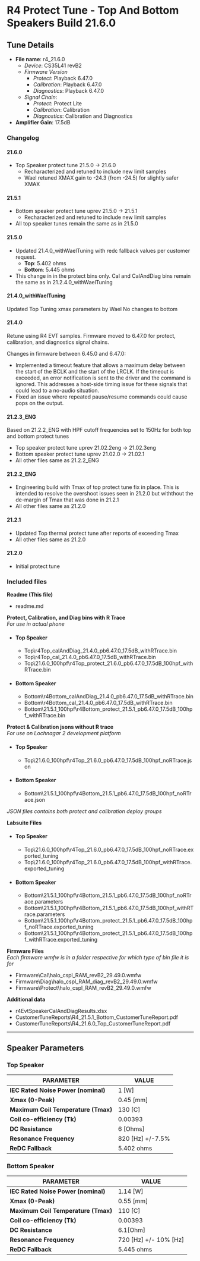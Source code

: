# R4 Protect Tune - Top And Bottom Speakers Build 21.6.0

## Tune Details

- **File name**: r4_21.6.0
  - _Device_: CS35L41 revB2
  - _Firmware Version_
    - _Protect_: Playback 6.47.0
    - _Calibration_: Playback 6.47.0
    - _Diagnostics_: Playback 6.47.0
  - _Signal Chain_:
    - _Protect_: Protect Lite
    - _Calibration_: Calibration
    - _Diagnostics_: Calibration and Diagnostics
- **Amplifier Gain**: 17.5dB

### Changelog

#### 21.6.0

- Top Speaker protect tune 21.5.0 → 21.6.0
  - Recharacterized and retuned to include new limit samples
  - Wael retuned XMAX gain to -24.3 (from -24.5) for slightly safer XMAX

#### 21.5.1

- Bottom speaker protect tune uprev 21.5.0 → 21.5.1
  - Recharacterized and retuned to include new limit samples
- All top speaker tunes remain the same as in 21.5.0

#### 21.5.0

- Updated 21.4.0_withWaelTuning with redc fallback values per customer request.
  - **Top**: 5.402 ohms
  - **Bottom**: 5.445 ohms
- This change in in the protect bins only. Cal and CalAndDiag bins remain the same as in 21.2.4.0_withWaelTuning

#### 21.4.0_withWaelTuning

Updated Top Tuning xmax parameters by Wael
No changes to bottom

#### 21.4.0

Retune using R4 EVT samples.
Firmware moved to 6.47.0 for protect, calibration, and diagnostics signal chains.

Changes in firmware between 6.45.0 and 6.47.0:

- Implemented a timeout feature that allows a maximum delay between the start of the BCLK and the start of the LRCLK.
  If the timeout is exceeded, an error notification is sent to the driver and the command is ignored. This addresses a
  host-side timing issue for these signals that could lead to a no-audio situation.
- Fixed an issue where repeated pause/resume commands could cause pops on the output.

#### 21.2.3_ENG

Based on 21.2.2_ENG with HPF cutoff frequencies set to 150Hz for both top and bottom protect tunes

- Top speaker protect tune uprev 21.02.2eng → 21.02.3eng
- Bottom speaker protect tune uprev 21.02.0 → 21.02.1
- All other files same as 21.2.2_ENG

#### 21.2.2_ENG

- Engineering build with Tmax of top protect tune fix in place. This is intended to resolve the overshoot issues seen in
  21.2.0 but withthout the de-margin of Tmax that was done in 21.2.1
- All other files same as 21.2.0

#### 21.2.1

- Updated Top thermal protect tune after reports of exceeding Tmax
- All other files same as 21.2.0

#### 21.2.0

- Initial protect tune

### Included files

**Readme (This file)**

- readme.md

**Protect, Calibration, and Diag bins with R Trace**  
 _For use in actual phone_

- #### Top Speaker
  - Top\r4Top_calAndDiag_21.4.0_pb6.47.0_17.5dB_withRTrace.bin
  - Top\r4Top_cal_21.4.0_pb6.47.0_17.5dB_withRTrace.bin
  - Top\21.6.0_100hpf\r4Top_protect_21.6.0_pb6.47.0_17.5dB_100hpf_withRTrace.bin
- #### Bottom Speaker
  - Bottom\r4Bottom_calAndDiag_21.4.0_pb6.47.0_17.5dB_withRTrace.bin
  - Bottom\r4Bottom_cal_21.4.0_pb6.47.0_17.5dB_withRTrace.bin
  - Bottom\21.5.1_100hpf\r4Bottom_protect_21.5.1_pb6.47.0_17.5dB_100hpf_withRTrace.bin

**Protect & Calibration jsons without R trace**  
 _For use on Lochnagar 2 development platform_

- #### Top Speaker
  - Top\21.6.0_100hpf\r4Top_21.6.0_pb6.47.0_17.5dB_100hpf_noRTrace.json
- #### Bottom Speaker
  - Bottom\21.5.1_100hpf\r4Bottom_21.5.1_pb6.47.0_17.5dB_100hpf_noRTrace.json

_JSON files contains both protect and calibration deploy groups_

**Labsuite Files**

- #### Top Speaker
  - Top\21.6.0_100hpf\r4Top_21.6.0_pb6.47.0_17.5dB_100hpf_noRTrace.exported_tuning
  - Top\21.6.0_100hpf\r4Top_21.6.0_pb6.47.0_17.5dB_100hpf_withRTrace.exported_tuning
- #### Bottom Speaker
  - Bottom\21.5.1_100hpf\r4Bottom_21.5.1_pb6.47.0_17.5dB_100hpf_noRTrace.parameters
  - Bottom\21.5.1_100hpf\r4Bottom_21.5.1_pb6.47.0_17.5dB_100hpf_withRTrace.parameters
  - Bottom\21.5.1_100hpf\r4Bottom_protect_21.5.1_pb6.47.0_17.5dB_100hpf_noRTrace.exported_tuning
  - Bottom\21.5.1_100hpf\r4Bottom_protect_21.5.1_pb6.47.0_17.5dB_100hpf_withRTrace.exported_tuning

**Firmware Files**  
_Each firmware wmfw is in a folder respective for which type of bin file it is for_

- Firmware\Cal\halo_cspl_RAM_revB2_29.49.0.wmfw
- Firmware\Diag\halo_cspl_RAM_diag_revB2_29.49.0.wmfw
- Firmware\Protect\halo_cspl_RAM_revB2_29.49.0.wmfw

**Additional data**

- r4EvtSpeakerCalAndDiagResults.xlsx
- CustomerTuneReports\R4_21.5.1_Bottom_CustomerTuneReport.pdf
- CustomerTuneReports\R4_21.6.0_Top_CustomerTuneReport.pdf

---

## Speaker Parameters

### Top Speaker

| PARAMETER                           | VALUE            |
| ----------------------------------- | ---------------- |
| **IEC Rated Noise Power (nominal)** | 1 [W]            |
| **Xmax (0-Peak)**                   | 0.45 [mm]        |
| **Maximum Coil Temperature (Tmax)** | 130 [C]          |
| **Coil co-efficiency (Tk)**         | 0.00393          |
| **DC Resistance**                   | 6 [Ohms]         |
| **Resonance Frequency**             | 820 [Hz] +/-7.5% |
| **ReDC Fallback**                   | 5.402 ohms       |

### Bottom Speaker

| PARAMETER                           | VALUE                 |
| ----------------------------------- | --------------------- |
| **IEC Rated Noise Power (nominal)** | 1.14 [W]              |
| **Xmax (0-Peak)**                   | 0.55 [mm]             |
| **Maximum Coil Temperature (Tmax)** | 110 [C]               |
| **Coil co-efficiency (Tk)**         | 0.00393               |
| **DC Resistance**                   | 6.1[Ohm]              |
| **Resonance Frequency**             | 720 [Hz] +/- 10% [Hz] |
| **ReDC Fallback**                   | 5.445 ohms            |
